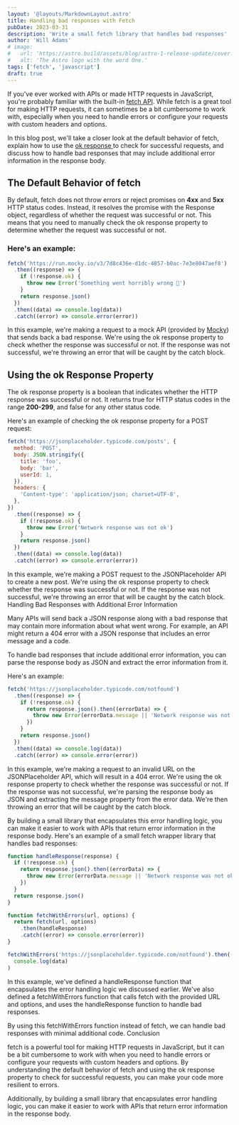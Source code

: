 ```yaml
---
layout: '@layouts/MarkdownLayout.astro'
title: Handling bad responses with Fetch
pubDate: 2023-03-31
description: 'Write a small fetch library that handles bad responses'
author: 'Will Adams'
# image:
#   url: 'https://astro.build/assets/blog/astro-1-release-update/cover.jpeg'
#   alt: 'The Astro logo with the word One.'
tags: ['fetch', 'javascript']
draft: true
---
```


If you've ever worked with APIs or made HTTP requests in JavaScript, you're probably familiar with
the built-in [ fetch API](https://developer.mozilla.org/en-US/docs/Web/API/Fetch_API). While fetch
is a great tool for making HTTP requests, it can sometimes be a bit cumbersome to work with,
especially when you need to handle errors or configure your requests with custom headers and
options.

In this blog post, we'll take a closer look at the default behavior of fetch, explain how to use the
[ ok response ](https://developer.mozilla.org/en-US/docs/Web/API/Response/ok) to check for
successful requests, and discuss how to handle bad responses that may include additional error
information in the response body.

## The Default Behavior of fetch

By default, fetch does not throw errors or reject promises on **4xx** and **5xx** HTTP status codes.
Instead, it resolves the promise with the Response object, regardless of whether the request was
successful or not. This means that you need to manually check the ok response property to determine
whether the request was successful or not.

### Here's an example:

```javascript
fetch('https://run.mocky.io/v3/7d8c436e-d1dc-4857-b0ac-7e3e8047aef8')
  .then((response) => {
    if (!response.ok) {
      throw new Error('Something went horribly wrong 💩')
    }
    return response.json()
  })
  .then((data) => console.log(data))
  .catch((error) => console.error(error))
```

In this example, we're making a request to a mock API (provided by
[Mocky](https://designer.mocky.io/)) that sends back a bad response. We're using the ok response
property to check whether the response was successful or not. If the response was not successful,
we're throwing an error that will be caught by the catch block.

## Using the ok Response Property

The ok response property is a boolean that indicates whether the HTTP response was successful or
not. It returns true for HTTP status codes in the range **200-299**, and false for any other status
code.

Here's an example of checking the ok response property for a POST request:

```javascript
fetch('https://jsonplaceholder.typicode.com/posts', {
  method: 'POST',
  body: JSON.stringify({
    title: 'foo',
    body: 'bar',
    userId: 1,
  }),
  headers: {
    'Content-type': 'application/json; charset=UTF-8',
  },
})
  .then((response) => {
    if (!response.ok) {
      throw new Error('Network response was not ok')
    }
    return response.json()
  })
  .then((data) => console.log(data))
  .catch((error) => console.error(error))
```

In this example, we're making a POST request to the JSONPlaceholder API to create a new post. We're
using the ok response property to check whether the response was successful or not. If the response
was not successful, we're throwing an error that will be caught by the catch block. Handling Bad
Responses with Additional Error Information

Many APIs will send back a JSON response along with a bad response that may contain more information
about what went wrong. For example, an API might return a 404 error with a JSON response that
includes an error message and a code.

To handle bad responses that include additional error information, you can parse the response body
as JSON and extract the error information from it.

Here's an example:

```javascript
fetch('https://jsonplaceholder.typicode.com/notfound')
  .then((response) => {
    if (!response.ok) {
      return response.json().then((errorData) => {
        throw new Error(errorData.message || 'Network response was not ok')
      })
    }
    return response.json()
  })
  .then((data) => console.log(data))
  .catch((error) => console.error(error))
```

In this example, we're making a request to an invalid URL on the JSONPlaceholder API, which will
result in a 404 error. We're using the ok response property to check whether the response was
successful or not. If the response was not successful, we're parsing the response body as JSON and
extracting the message property from the error data. We're then throwing an error that will be
caught by the catch block.

By building a small library that encapsulates this error handling logic, you can make it easier to
work with APIs that return error information in the response body. Here's an example of a small
fetch wrapper library that handles bad responses:

```javascript
function handleResponse(response) {
  if (!response.ok) {
    return response.json().then((errorData) => {
      throw new Error(errorData.message || 'Network response was not ok')
    })
  }
  return response.json()
}

function fetchWithErrors(url, options) {
  return fetch(url, options)
    .then(handleResponse)
    .catch((error) => console.error(error))
}

fetchWithErrors('https://jsonplaceholder.typicode.com/notfound').then((data) =>
  console.log(data)
)
```

In this example, we've defined a handleResponse function that encapsulates the error handling logic
we discussed earlier. We've also defined a fetchWithErrors function that calls fetch with the
provided URL and options, and uses the handleResponse function to handle bad responses.

By using this fetchWithErrors function instead of fetch, we can handle bad responses with minimal
additional code. Conclusion

fetch is a powerful tool for making HTTP requests in JavaScript, but it can be a bit cumbersome to
work with when you need to handle errors or configure your requests with custom headers and options.
By understanding the default behavior of fetch and using the ok response property to check for
successful requests, you can make your code more resilient to errors.

Additionally, by building a small library that encapsulates error handling logic, you can make it
easier to work with APIs that return error information in the response body.
